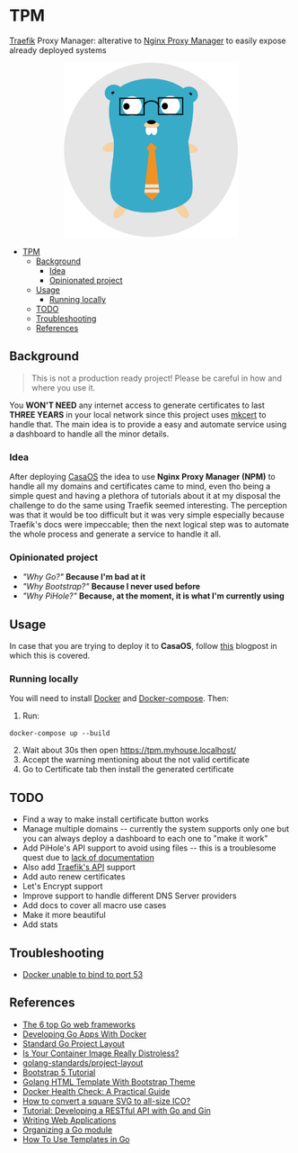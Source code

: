 # TPM

[Traefik](https://traefik.io/traefik/) Proxy Manager: alterative to [Nginx Proxy Manager](https://nginxproxymanager.com/) to easily expose already deployed systems

<div align = "center">
  <img src="./img/logo.svg" height=310>
</div>

- [TPM](#tpm)
  - [Background](#background)
    - [Idea](#idea)
    - [Opinionated project](#opinionated-project)
  - [Usage](#usage)
    - [Running locally](#running-locally)
  - [TODO](#todo)
  - [Troubleshooting](#troubleshooting)
  - [References](#references)

## Background

> This is not a production ready project! Please be careful in how and where you use it.

You **WON'T NEED** any internet access to generate certificates to last **THREE YEARS** in your local network since this project uses [mkcert](https://github.com/FiloSottile/mkcert) to handle that. The main idea is to provide a easy and automate service using a dashboard to handle all the minor details.

### Idea

After deploying [CasaOS](https://casaos.zimaspace.com/) the idea to use **Nginx Proxy Manager (NPM)** to handle all my domains and certificates came to mind, even tho being a simple quest and having a plethora of tutorials about it at my disposal the challenge to do the same using Traefik seemed interesting. The perception was that it would be too difficult but it was very simple especially because Traefik's docs were impeccable; then the next logical step was to automate the whole process and generate a service to handle it all.

### Opinionated project

- _"Why Go?"_ **Because I'm bad at it**
- _"Why Bootstrap?"_ **Because I never used before**
- _"Why PiHole?"_ **Because, at the moment, it is what I'm currently using**

## Usage

In case that you are trying to deploy it to **CasaOS**, follow [this]() blogpost in which this is covered.

### Running locally

You will need to install [Docker](https://www.docker.com/) and [Docker-compose](https://docs.docker.com/compose/). Then:

1. Run:

```shell
docker-compose up --build
```

2. Wait about 30s then open https://tpm.myhouse.localhost/
3. Accept the warning mentioning about the not valid certificate
4. Go to Certificate tab then install the generated certificate

## TODO

- Find a way to make install certificate button works
- Manage multiple domains -- currently the system supports only one but you can always deploy a dashboard to each one to "make it work"
- Add PiHole's API support to avoid using files -- this is a troublesome quest due to [lack of documentation](https://discourse.pi-hole.net/t/how-to-use-the-api/61004/9)
- Also add [Traefik's API](https://doc.traefik.io/traefik/operations/api/) support
- Add auto renew certificates
- Let's Encrypt support
- Improve support to handle different DNS Server providers
- Add docs to cover all macro use cases
- Make it more beautiful
- Add stats

## Troubleshooting

- [Docker unable to bind to port 53](https://discourse.pi-hole.net/t/docker-unable-to-bind-to-port-53/45082/8)

## References

- [The 6 top Go web frameworks](https://blog.logrocket.com/6-top-go-web-frameworks/)
- [Developing Go Apps With Docker](https://www.docker.com/blog/developing-go-apps-docker/)
- [Standard Go Project Layout](https://github.com/golang-standards/project-layout)
- [Is Your Container Image Really Distroless?](https://www.docker.com/blog/is-your-container-image-really-distroless/)
- [golang-standards/project-layout](https://github.com/golang-standards/project-layout)
- [Bootstrap 5 Tutorial](https://www.w3schools.com/bootstrap5/index.php)
- [Golang HTML Template With Bootstrap Theme](https://www.geeksbeginner.com/golang-web-development-with-template-and-gin-framework/)
- [Docker Health Check: A Practical Guide](https://lumigo.io/container-monitoring/docker-health-check-a-practical-guide/)
- [How to convert a square SVG to all-size ICO?](https://graphicdesign.stackexchange.com/questions/77359/how-to-convert-a-square-svg-to-all-size-ico)
- [Tutorial: Developing a RESTful API with Go and Gin](https://go.dev/doc/tutorial/web-service-gin)
- [Writing Web Applications](https://go.dev/doc/articles/wiki/)
- [Organizing a Go module](https://go.dev/doc/modules/layout)
- [How To Use Templates in Go](https://www.digitalocean.com/community/tutorials/how-to-use-templates-in-go)
